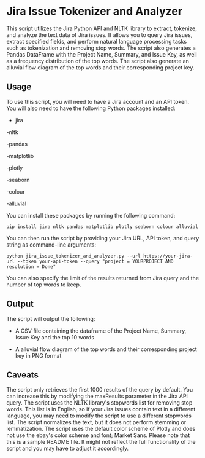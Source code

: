 # Jira Issue Tokenizer and Analyzer

This script utilizes the Jira Python API and NLTK library to extract, tokenize, and analyze the text data of Jira issues. It allows you to query Jira issues, extract specified fields, and perform natural language processing tasks such as tokenization and removing stop words. The script also generates a Pandas DataFrame with the Project Name, Summary, and Issue Key, as well as a frequency distribution of the top words. The script also generate an alluvial flow diagram of the top words and their corresponding project key.

## Usage
To use this script, you will need to have a Jira account and an API token. You will also need to have the following Python packages installed:

- jira

-nltk

-pandas

-matplotlib

-plotly

-seaborn

-colour

-alluvial

You can install these packages by running the following command:

    pip install jira nltk pandas matplotlib plotly seaborn colour alluvial

You can then run the script by providing your Jira URL, API token, and query string as command-line arguments:


    python jira_issue_tokenizer_and_analyzer.py --url https://your-jira-url --token your-api-token --query "project = YOURPROJECT AND resolution = Done"

You can also specify the limit of the results returned from Jira query and the number of top words to keep.

## Output

The script will output the following:

- A CSV file containing the dataframe of the Project Name, Summary, Issue Key and the top 10 words

- A alluvial flow diagram of the top words and their corresponding project key in PNG format

## Caveats

The script only retrieves the first 1000 results of the query by default. You can increase this by modifying the maxResults parameter in the Jira API query.
The script uses the NLTK library's stopwords list for removing stop words. This list is in English, so if your Jira issues contain text in a different language, you may need to modify the script to use a different stopwords list.
The script normalizes the text, but it does not perform stemming or lemmatization.
The script uses the default color scheme of Plotly and does not use the ebay's color scheme and font; Market Sans.
Please note that this is a sample README file. It might not reflect the full functionality of the script and you may have to adjust it accordingly.

